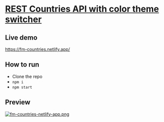 # [REST Countries API with color theme switcher](https://www.frontendmentor.io/challenges/rest-countries-api-with-color-theme-switcher-5cacc469fec04111f7b848ca)

## Live demo

https://fm-countries.netlify.app/

## How to run

- Clone the repo
- `npm i`
- `npm start`

## Preview

[![fm-countries-netlify-app.png](https://i.postimg.cc/Kc5cRZTC/fm-countries-netlify-app.png)](https://postimg.cc/pypMSMqB)
